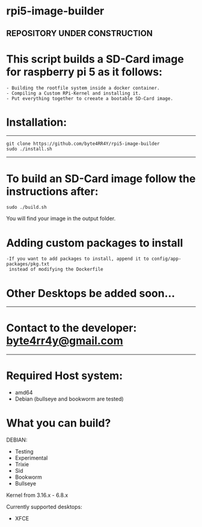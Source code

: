 # rpi5-image-builder
## REPOSITORY UNDER CONSTRUCTION

# This script builds a SD-Card image for raspberry pi 5 as it follows:
    - Building the rootfile system inside a docker container.
    - Compiling a Custom RPi-Kernel and installing it.
    - Put everything together to creeate a bootable SD-Card image.

# Installation:
----------------------
    git clone https://github.com/byte4RR4Y/rpi5-image-builder
    sudo ./install.sh
----------------------

# To build an SD-Card image follow the instructions after:
    sudo ./build.sh

You will find your image in the output folder.

# Adding custom packages to install
    -If you want to add packages to install, append it to config/app-packages/pkg.txt
     instead of modifying the Dockerfile

# Other Desktops be added soon...
---------------------------------------------------
 # Contact to the developer: byte4rr4y@gmail.com #
---------------------------------------------------


# Required Host system:
  - amd64
  - Debian (bullseye and bookworm are tested)

# What you can build?
DEBIAN:
  - Testing
  - Experimental
  - Trixie
  - Sid
  - Bookworm
  - Bullseye

Kernel from 3.16.x - 6.8.x

Currently supported desktops:
  - XFCE
